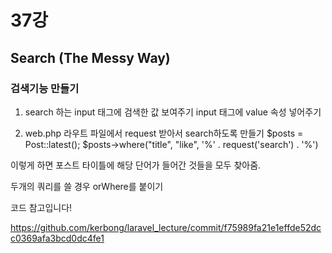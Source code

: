 # 37강
## Search (The Messy Way)
### 검색기능 만들기



1.  search 하는 input 태그에 검색한 값 보여주기
 input 태그에 value 속성 넣어주기

2.  web.php 라우트 파일에서 request 받아서 search하도록 만들기
$posts = Post::latest();
$posts->where("title", "like", '%' . request('search') . '%')

이렇게 하면 포스트 타이틀에 해당 단어가 들어간 것들을 모두 찾아줌.

두개의 쿼리를 쓸 경우 orWhere를 붙이기


코드 참고입니다!

https://github.com/kerbong/laravel_lecture/commit/f75989fa21e1effde52dcc0369afa3bcd0dc4fe1
